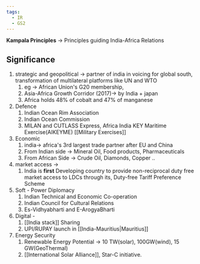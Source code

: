 ```yaml
---
tags:
  - IR
  - GS2
---
```

**Kampala Principles** -> Principles guiding India-Africa Relations

## Significance
1. strategic and geopolitical -> partner of india in voicing for global south, transformation of multilateral platforms like UN and WTO
	1. eg -> African Union's G20 membership, 
	2. Asia-Africa Growth Corridor (2017)-> by India + japan
	3. Africa holds 48% of cobalt and 47% of manganese
2. Defence
	1. Indian Ocean Rim Association
	2. Indian Ocean Commission
	3. MILAN and CUTLASS Express, Africa India KEY Maritime Exercise(AIKEYME) [[Military Exercises]]
3. Economic 
	1. india-> africa's 3rd largest trade partner after EU and China
	2. From Indian side -> Mineral Oil, Food products, Pharmaceuticals
	3. From African Side -> Crude Oil, Diamonds, Copper ..
5. market access -> 
	1. India is **first** Developing country to provide non-reciprocal duty free market access to LDCs through its, Duty-free Tariff Preference Scheme
6. Soft - Power Diplomacy
	1. Indian Technical and Economic Co-operation
	2. Indian Council for Cultural Relations
	3. Es-Vidhyabharti and E-ArogyaBharti
7. Digital -
	1. [[India stack]] Sharing
	2. UPI/RUPAY launch in [[India-Mauritius|Mauritius]]
8. Energy Security
	1. Renewable Energy Potential -> 10 TW(solar), 100GW(wind), 15 GW(GeoThermal)
	2. [[International Solar Alliance]], Star-C initiative.
